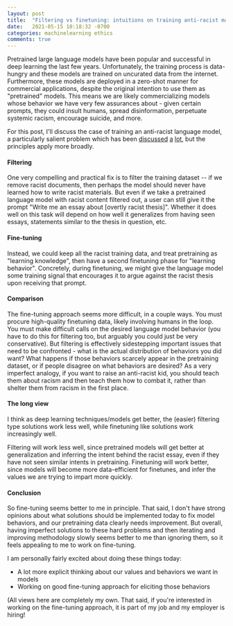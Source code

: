 ```yaml
---
layout: post
title:  "Filtering vs finetuning: intuitions on training anti-racist machines"
date:   2021-05-15 10:18:32 -0700
categories: machinelearning ethics
comments: true
---
```


Pretrained large language models have been popular and successful in deep learning the last few years.
Unfortunately, the training process is data-hungry and these models are trained on uncurated data from the internet.
Furthermore, these models are deployed in a zero-shot manner for commercial applications, despite the original intention to use them as "pretrained" models.
This means we are likely commercializing models whose behavior we have very few assurances about - given certain prompts, they could insult humans, spread disinformation, perpetuate systemic racism, encourage suicide, and more.

For this post, I'll discuss the case of training an anti-racist language model, a particularly salient problem which has been [discussed](https://www.technologyreview.com/2020/12/10/1013617/racism-data-science-artificial-intelligence-ai-opinion/) [a](https://faculty.washington.edu/ebender/papers/Stochastic_Parrots.pdf) [lot](https://www.nytimes.com/2021/03/15/technology/artificial-intelligence-google-bias.html), but the principles apply more broadly.

#### Filtering
One very compelling and practical fix is to filter the training dataset -- if we remove racist documents, then perhaps the model should never have learned how to write racist materials.
But even if we take a pretrained language model with racist content filtered out, a user can still give it the prompt "Write me an essay about [overtly racist thesis]".  Whether it does well on this task will depend on how well it generalizes from having seen essays, statements similar to the thesis in question, etc.

#### Fine-tuning
Instead, we could keep all the racist training data, and treat pretraining as "learning knowledge", then have a second finetuning phase for "learning behavior".
Concretely, during finetuning, we might give the language model some training signal that encourages it to argue against the racist thesis upon receiving that prompt.

#### Comparison

The fine-tuning approach seems more difficult, in a couple ways.
You must procure high-quality finetuning data, likely involving humans in the loop.
You must make difficult calls on the desired language model behavior (you have to do this for filtering too, but arguably you could just be very conservative).
But filtering is effectively sidestepping important issues that need to be confronted - what is the actual distribution of behaviors you did want?  What happens if those behaviors scarcely appear in the pretraining dataset, or if people disagree on what behaviors are desired?
As a very imperfect analogy, if you want to raise an anti-racist kid, you should teach them about racism and then teach them how to combat it, rather than shelter them from racism in the first place.

#### The long view

I think as deep learning techniques/models get better, the (easier) filtering type solutions work less well, while finetuning like solutions work increasingly well.

Filtering will work less well, since pretrained models will get better at generalization and inferring the intent behind the racist essay, even if they have not seen similar intents in pretraining.
Finetuning will work better, since models will become more data-efficient for finetunes, and infer the values we are trying to impart more quickly.

#### Conclusion

So fine-tuning seems better to me in principle.
That said, I don't have strong opinions about what solutions should be implemented today to fix model behaviors, and our pretraining data clearly needs improvement.
But overall, having imperfect solutions to these hard problems and then iterating and improving methodology slowly seems better to me than ignoring them, so it feels appealing to me to work on fine-tuning.

I am personally fairly excited about doing these things today:
- A lot more explicit thinking about our values and behaviors we want in models
- Working on good fine-tuning approach for eliciting those behaviors

(All views here are completely my own.  That said, if you're interested in working on the fine-tuning approach, it is part of my job and my employer is hiring!

